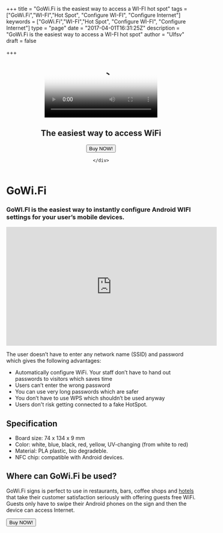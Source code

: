 +++
title = "GoWi.Fi is the easiest way to access a WI-FI hot spot"
tags = ["GoWi.Fi","WI-FI","Hot Spot", "Configure WI-FI", "Configure Internet"]
keywords = ["GoWi.Fi","WI-FI","Hot Spot", "Configure WI-FI", "Configure Internet"]
type = "page"
date = "2017-04-01T16:31:25Z"
description = "GoWi.Fi is the easiest way to access a WI-FI hot spot"
author = "Ulfsv"
draft = false

+++
<header>
  <section class="video v-center">
  <div id="bgVideo" class="background">
<video id="video_background" preload="auto" autoplay="autoplay" loop="loop" poster="https://res.cloudinary.com/dtnahfj7l/image/upload/q_63/v1506647174/mobile-front-pic-min_gakkrx.jpg"><source src="https://res.cloudinary.com/dtnahfj7l/video/upload/v1506461785/gowifiinstruction5_azjcov.mp4" type="video/mp4">bgvideo</video>
</div>
<div class="hero-unit">
    <div class="container text-left">
<h1 class="hero-title-lg dont-break-out">The easiest way to access WiFi</h1>
<!-- dont-break-out -->
<!--<h2 class="title text-left">With GoWi.Fi, your user's mobile devices will instantly get the WiFi settings configured.</h2>-->

<p><button
class="btn btn-primary btn-lg uppercase page-scroll snipcart-add-item"
data-item-id="gowifisign"
data-item-name="GoWi.Fi Sign"
data-item-price="35.00"
data-item-weight="100"
data-item-url="https://www.gowi.fi/"
data-item-stackable="false"
data-item-custom1-name="Network name (SSID)"
data-item-custom1-required="true"
data-item-custom2-name="Wi-Fi Password"
data-item-custom2-required="true"
data-item-custom3-name="Select color"
data-item-custom3-options="White|Blue|Black|Red|Yellow|UV-changing"
data-item-custom3-value="White"
data-item-custom4-name="Select material"
data-item-custom4-options="PLA Plastic|Bio degradable"
data-item-custom4-value="PLA Plastic"
data-item-description="Custom designed Instant GoWi.Fi Sign with NFC">
    Buy NOW!
</button>
</p>

</div>
<!-- end card -->

    </div>

</section>
</header>



<div class="container">
<div class="row">
<div class="col-sm-12">
<header class="container hat">
<h1>
</h1>
</header>
<h1 id="gowi-fi">GoWi.Fi</h1>
<h3 id="gowi-fi-is-the-easiest-way-to-instantly-get-wi-fi-settings-configured-in-your-user-s-mobile-devices">GoWI.FI is the easiest way to instantly configure Android WIFI settings for your user’s mobile devices.</h3>
<iframe width="560" height="315" src="https://www.youtube.com/embed/eizrBItckM4?rel=0" frameborder="0" allowfullscreen></iframe>
<p>The user doesn’t have to enter any network name (SSID) and password which gives the following advantages:</p>
<ul>
<li>Automatically configure WiFi. Your staff don’t have to hand out passwords to visitors which saves time</li>
<li>Users can’t enter the wrong password</li>
<li>You can use very long passwords which are safer</li>
<li>You don’t have to use WPS which shouldn’t be used anyway</li>
<li>Users don't risk getting connected to a fake HotSpot.
</ul>
<h2 id="specification">Specification</h2>
<ul>
<li>Board size: 74 x 134 x 9 mm</li>
<li>Color: white, blue, black, red, yellow, UV-changing (from white to red)</li>
<li>Material: PLA plastic, bio degradeble.</li>
<li>NFC chip: compatible with Android devices.</li>
</ul>

<h2>Where can GoWi.Fi be used?</h2>
<p>GoWi.Fi signs is perfect to use in restaurants, bars, coffee shops and <a href="https://www.gowi.fi/who-is-using-gowifi/" target="_blank">hotels</a> that take their customer satisfaction seriously with offering guests free WiFi. Guests only have to swipe their Android phones on the sign and then the device can access Internet.</p>
<p><button
class="btn btn-primary btn-lg uppercase page-scroll snipcart-add-item"
data-item-id="gowifisign"
data-item-name="GoWi.Fi Sign"
data-item-price="35.00"
data-item-weight="100"
data-item-url="https://www.gowi.fi/"
data-item-stackable="false"
data-item-custom1-name="Network name (SSID)"
data-item-custom1-required="true"
data-item-custom2-name="Wi-Fi Password"
data-item-custom2-required="true"
data-item-custom3-name="Select color"
data-item-custom3-options="White|Blue|Black|Red|Yellow|UV-changing"
data-item-custom3-value="White"
data-item-custom4-name="Select material"
data-item-custom4-options="PLA Plastic|Bio degradable"
data-item-custom4-value="PLA Plastic"
data-item-description="Custom designed Instant GoWi.Fi Sign with NFC">
    Buy NOW!
</button>
</p>
</div>
</div>
</div>
